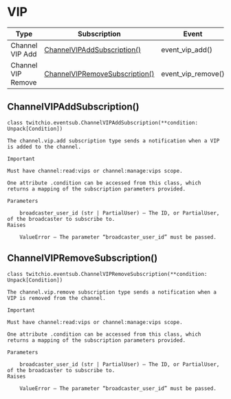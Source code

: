 # VIP

| Type               | Subscription                                                    | Event              | Payload          |
| ------------------ | --------------------------------------------------------------- | ------------------ | ---------------- |
| Channel VIP Add    | [ChannelVIPAddSubscription()](#channelvipaddsubscription)       | event_vip_add()    | ChannelVIPAdd    |
| Channel VIP Remove | [ChannelVIPRemoveSubscription()](#channelvipremovesubscription) | event_vip_remove() | ChannelVIPRemove |

## ChannelVIPAddSubscription()

`class twitchio.eventsub.ChannelVIPAddSubscription(**condition: Unpack[Condition])`

    The channel.vip.add subscription type sends a notification when a VIP is added to the channel.

    Important

    Must have channel:read:vips or channel:manage:vips scope.

    One attribute .condition can be accessed from this class, which returns a mapping of the subscription parameters provided.

    Parameters

        broadcaster_user_id (str | PartialUser) – The ID, or PartialUser, of the broadcaster to subscribe to.
    Raises

        ValueError – The parameter “broadcaster_user_id” must be passed.

## ChannelVIPRemoveSubscription()

`class twitchio.eventsub.ChannelVIPRemoveSubscription(**condition: Unpack[Condition])`

    The channel.vip.remove subscription type sends a notification when a VIP is removed from the channel.

    Important

    Must have channel:read:vips or channel:manage:vips scope.

    One attribute .condition can be accessed from this class, which returns a mapping of the subscription parameters provided.

    Parameters

        broadcaster_user_id (str | PartialUser) – The ID, or PartialUser, of the broadcaster to subscribe to.
    Raises

        ValueError – The parameter “broadcaster_user_id” must be passed.
